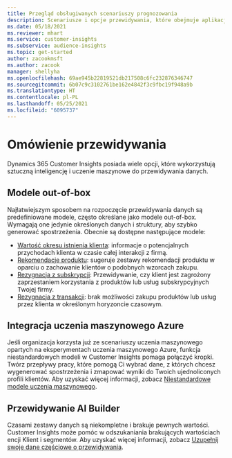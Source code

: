 ```yaml
---
title: Przegląd obsługiwanych scenariuszy prognozowania
description: Scenariusze i opcje przewidywania, które obejmuje aplikacja Dynamics 365 Customer Insights.
ms.date: 05/18/2021
ms.reviewer: mhart
ms.service: customer-insights
ms.subservice: audience-insights
ms.topic: get-started
author: zacookmsft
ms.author: zacook
manager: shellyha
ms.openlocfilehash: 69ae945b22819521db217508c6fc232876346747
ms.sourcegitcommit: 6b07c9c3102761be162e4842f3c9fbc19f948a9b
ms.translationtype: HT
ms.contentlocale: pl-PL
ms.lasthandoff: 05/25/2021
ms.locfileid: "6095737"
---
```

# <a name="predictions-overview"></a>Omówienie przewidywania

Dynamics 365 Customer Insights posiada wiele opcji, które wykorzystują sztuczną inteligencję i uczenie maszynowe do przewidywania danych. 

## <a name="out-of-box-models"></a>Modele out-of-box

Najłatwiejszym sposobem na rozpoczęcie przewidywania danych są predefiniowane modele, często określane jako modele out-of-box. Wymagają one jedynie określonych danych i struktury, aby szybko generować spostrzeżenia. Obecnie są dostępne następujące modele: 
- [Wartość okresu istnienia klienta](predict-customer-lifetime-value.md): informacje o potencjalnych przychodach klienta w czasie całej interakcji z firmą. 
- [Rekomendacje produktu](predict-product-recommendation.md): sugeruje zestawy rekomendacji produktu w oparciu o zachowanie klientów o podobnych wzorcach zakupu.
- [Rezygnacja z subskrypcji](predict-subscription-churn.md): Przewidywanie, czy klient jest zagrożony zaprzestaniem korzystania z produktów lub usług subskrypcyjnych Twojej firmy.
- [Rezygnacja z transakcji](predict-transactional-churn.md): brak możliwości zakupu produktów lub usług przez klienta w określonym horyzoncie czasowym.

## <a name="azure-machine-learning-integration"></a>Integracja uczenia maszynowego Azure

Jeśli organizacja korzysta już ze scenariuszy uczenia maszynowego opartych na eksperymentach uczenia maszynowego Azure, funkcja niestandardowych modeli w Customer Insights pomaga połączyć kropki. Twórz przepływy pracy, które pomogą Ci wybrać dane, z których chcesz wygenerować spostrzeżenia i zmapować wyniki do Twoich ujednoliconych profili klientów. Aby uzyskać więcej informacji, zobacz [Niestandardowe modele uczenia maszynowego](custom-models.md).

## <a name="ai-builder-prediction"></a>Przewidywanie AI Builder

Czasami zestawy danych są niekompletne i brakuje pewnych wartości. Customer Insights może pomóc w odszukaniania brakujących wartościach encji Klient i segmentów. Aby uzyskać więcej informacji, zobacz [Uzupełnij swoje dane częściowe o przewidywania](predictions.md).

